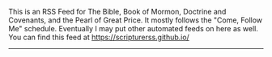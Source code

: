 This is an RSS Feed for The Bible, Book of Mormon, Doctrine and Covenants, and the Pearl of Great Price.  It mostly follows the "Come, Follow Me" schedule.  Eventually I may put other automated feeds on here as well.
You can find this feed at https://scripturerss.github.io/

---

